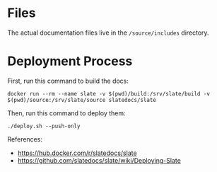 # Files

The actual documentation files live in the `/source/includes` directory.

# Deployment Process

First, run this command to build the docs:

```
docker run --rm --name slate -v $(pwd)/build:/srv/slate/build -v $(pwd)/source:/srv/slate/source slatedocs/slate
```

Then, run this command to deploy them:

```
./deploy.sh --push-only
```

References:
- https://hub.docker.com/r/slatedocs/slate
- https://github.com/slatedocs/slate/wiki/Deploying-Slate

